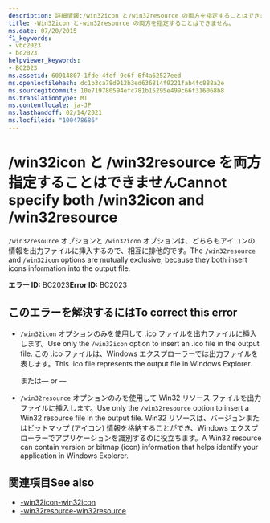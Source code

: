 ```yaml
---
description: 詳細情報:/win32icon と/win32resource の両方を指定することはできません。
title: -Win32icon と-win32resource の両方を指定することはできません。
ms.date: 07/20/2015
f1_keywords:
- vbc2023
- bc2023
helpviewer_keywords:
- BC2023
ms.assetid: 60914807-1fde-4fef-9c6f-6f4a62527eed
ms.openlocfilehash: dc1b3ca78d912b3ed636814f9221fab4fc888a2e
ms.sourcegitcommit: 10e719780594efc781b15295e499c66f316068b8
ms.translationtype: MT
ms.contentlocale: ja-JP
ms.lasthandoff: 02/14/2021
ms.locfileid: "100478686"
---
```

# <a name="cannot-specify-both-win32icon-and-win32resource"></a><span data-ttu-id="3c6cf-103">/win32icon と /win32resource を両方指定することはできません</span><span class="sxs-lookup"><span data-stu-id="3c6cf-103">Cannot specify both /win32icon and /win32resource</span></span>

<span data-ttu-id="3c6cf-104">`/win32resource` オプションと `/win32icon` オプションは、どちらもアイコンの情報を出力ファイルに挿入するので、相互に排他的です。</span><span class="sxs-lookup"><span data-stu-id="3c6cf-104">The `/win32resource` and `/win32icon` options are mutually exclusive, because they both insert icons information into the output file.</span></span>  
  
 <span data-ttu-id="3c6cf-105">**エラー ID:** BC2023</span><span class="sxs-lookup"><span data-stu-id="3c6cf-105">**Error ID:** BC2023</span></span>  
  
## <a name="to-correct-this-error"></a><span data-ttu-id="3c6cf-106">このエラーを解決するには</span><span class="sxs-lookup"><span data-stu-id="3c6cf-106">To correct this error</span></span>  
  
- <span data-ttu-id="3c6cf-107">`/win32icon` オプションのみを使用して .ico ファイルを出力ファイルに挿入します。</span><span class="sxs-lookup"><span data-stu-id="3c6cf-107">Use only the `/win32icon` option to insert an .ico file in the output file.</span></span> <span data-ttu-id="3c6cf-108">この .ico ファイルは、Windows エクスプローラーでは出力ファイルを表します。</span><span class="sxs-lookup"><span data-stu-id="3c6cf-108">This .ico file represents the output file in Windows Explorer.</span></span>  
  
     <span data-ttu-id="3c6cf-109">または</span><span class="sxs-lookup"><span data-stu-id="3c6cf-109">— or —</span></span>  
  
- <span data-ttu-id="3c6cf-110">`/win32resource` オプションのみを使用して Win32 リソース ファイルを出力ファイルに挿入します。</span><span class="sxs-lookup"><span data-stu-id="3c6cf-110">Use only the `/win32resource` option to insert a Win32 resource file in the output file.</span></span> <span data-ttu-id="3c6cf-111">Win32 リソースは、バージョンまたはビットマップ (アイコン) 情報を格納することができ、Windows エクスプローラーでアプリケーションを識別するのに役立ちます。</span><span class="sxs-lookup"><span data-stu-id="3c6cf-111">A Win32 resource can contain version or bitmap (icon) information that helps identify your application in Windows Explorer.</span></span>  
  
## <a name="see-also"></a><span data-ttu-id="3c6cf-112">関連項目</span><span class="sxs-lookup"><span data-stu-id="3c6cf-112">See also</span></span>

- [<span data-ttu-id="3c6cf-113">-win32icon</span><span class="sxs-lookup"><span data-stu-id="3c6cf-113">-win32icon</span></span>](../reference/command-line-compiler/win32icon.md)
- [<span data-ttu-id="3c6cf-114">-win32resource</span><span class="sxs-lookup"><span data-stu-id="3c6cf-114">-win32resource</span></span>](../reference/command-line-compiler/win32resource.md)
